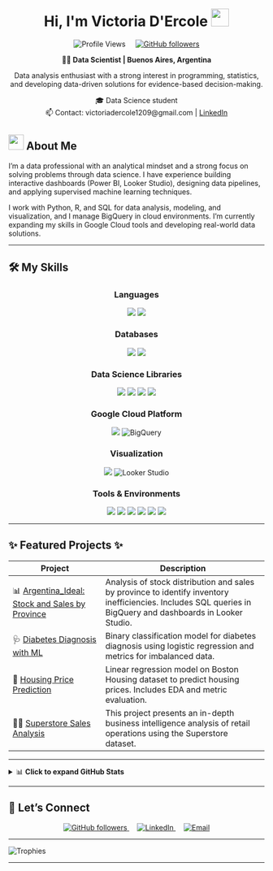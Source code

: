 
<h1 align="center"><b>Hi, I'm Victoria D'Ercole</b> <img src="https://media.giphy.com/media/hvRJCLFzcasrR4ia7z/giphy.gif" width="35"></h1>
<p align="center">
  <img src="https://komarev.com/ghpvc/?username=victoriadercole1209&label=Profile%20views&color=0e75b6&style=flat" alt="Profile Views" />
  &nbsp;&nbsp;&nbsp;
  <a href="https://github.com/victoriadercole1209">
    <img src="https://img.shields.io/github/followers/victoriadercole1209?label=Followers&style=social" alt="GitHub followers">
  </a>
</p>

<p align="center">
  <b>👩‍💻 Data Scientist | Buenos Aires, Argentina</b>  
</p>

<p align="center">
  Data analysis enthusiast with a strong interest in programming, statistics, and developing data-driven solutions for evidence-based decision-making.
</p>

<p align="center">
  🎓 Data Science student  
  <br>
  📫 Contact: victoriadercole1209@gmail.com | <a href="https://www.linkedin.com/in/maria-victoria-dercole/">LinkedIn</a>
</p>




## <img src="https://media.giphy.com/media/ObNTw8Uzwy6KQ/giphy.gif" width="30px">&nbsp;About Me

I’m a data professional with an analytical mindset and a strong focus on solving problems through data science. I have experience building interactive dashboards (Power BI, Looker Studio), designing data pipelines, and applying supervised machine learning techniques.

I work with Python, R, and SQL for data analysis, modeling, and visualization, and I manage BigQuery in cloud environments. I’m currently expanding my skills in Google Cloud tools and developing real-world data solutions.

---

## 🛠️ My Skills

<div align="center">

### Languages
<img src="https://img.shields.io/badge/python-3670A0?style=for-the-badge&logo=python&logoColor=ffdd54"/>
<img src="https://img.shields.io/badge/r-%23276DC3.svg?style=for-the-badge&logo=r&logoColor=white"/>

### Databases
<img src="https://img.shields.io/badge/mysql-4479A1.svg?style=for-the-badge&logo=mysql&logoColor=white"/>
<img src="https://img.shields.io/badge/sqlite-%2307405e.svg?style=for-the-badge&logo=sqlite&logoColor=white"/>

### Data Science Libraries
<img src="https://img.shields.io/badge/numpy-%23013243.svg?style=for-the-badge&logo=numpy&logoColor=white"/>
<img src="https://img.shields.io/badge/pandas-%23150458.svg?style=for-the-badge&logo=pandas&logoColor=white"/>
<img src="https://img.shields.io/badge/Matplotlib-%23ffffff.svg?style=for-the-badge&logo=Matplotlib&logoColor=black"/>
<img src="https://img.shields.io/badge/scikit--learn-%23F7931E.svg?style=for-the-badge&logo=scikit-learn&logoColor=white"/>

### Google Cloud Platform
<img src="https://img.shields.io/badge/GoogleCloud-%234285F4.svg?style=for-the-badge&logo=google-cloud&logoColor=white"/>
<img src="https://img.shields.io/badge/BigQuery-4285F4?style=for-the-badge&logo=googlecloud&logoColor=white" alt="BigQuery"/>

### Visualization
<img src="https://img.shields.io/badge/power_bi-F2C811?style=for-the-badge&logo=powerbi&logoColor=black"/>
<img src="https://img.shields.io/badge/Looker%20Studio-4285F4?style=for-the-badge&logo=googleanalytics&logoColor=white" alt="Looker Studio"/>


### Tools & Environments
<img src="https://img.shields.io/badge/Ubuntu-E95420?style=for-the-badge&logo=ubuntu&logoColor=white"/>
<img src="https://img.shields.io/badge/Visual%20Studio%20Code-0078d7.svg?style=for-the-badge&logo=visual-studio-code&logoColor=white"/>
<img src="https://img.shields.io/badge/Spyder-838485?style=for-the-badge&logo=spyder%20ide&logoColor=maroon"/>
<img src="https://img.shields.io/badge/jupyter-%23FA0F00.svg?style=for-the-badge&logo=jupyter&logoColor=white"/>
<img src="https://img.shields.io/badge/Excel-217346?style=for-the-badge&logo=microsoft-excel&logoColor=white"/>
<img src="https://img.shields.io/badge/Google%20Sheets-34A853?style=for-the-badge&logo=google-sheets&logoColor=white"/>
</div>


---

## ✨ Featured Projects ✨

| Project | Description |
|--------|-------------|
| 📊 [Argentina_Ideal: Stock and Sales by Province](https://github.com/victoriadercole1209/argentina_ideal_infraestructura) | Analysis of stock distribution and sales by province to identify inventory inefficiencies. Includes SQL queries in BigQuery and dashboards in Looker Studio. |
| 🩺 [Diabetes Diagnosis with ML](https://github.com/victoriadercole1209/diabetes_classification_project_) | Binary classification model for diabetes diagnosis using logistic regression and metrics for imbalanced data. |
| 📐 [Housing Price Prediction](https://github.com/victoriadercole1209/housing_price_prediction) | Linear regression model on Boston Housing dataset to predict housing prices. Includes EDA and metric evaluation. |
| 👩‍💻 [Superstore Sales Analysis](https://github.com/victoriadercole1209/analisis_ventas_superstore) | This project presents an in-depth business intelligence analysis of retail operations using the Superstore dataset. |
---

<details>
<summary>📊 <b>Click to expand GitHub Stats</b></summary>

### 📈 Activity & Contributions

<div align="center">
     <img src="https://github-readme-activity-graph.vercel.app/graph?username=victoriadercole1209&theme=react-dark&hide_border=true&area=true" alt="GitHub activity graph" />
</div>

### 🔥 General Stats

<div align="center">
  <img src="https://github-readme-stats.vercel.app/api?username=victoriadercole1209&show_icons=true&theme=algolia&hide_title=true&hide_border=true" height="180px" />
  <img src="https://github-readme-streak-stats.herokuapp.com/?user=victoriadercole1209&theme=algolia&hide_border=true" height="180px" />
</div>

### 🌍 Most Used Languages

<div align="center">
  <img src="https://github-readme-stats.vercel.app/api/top-langs/?username=victoriadercole1209&langs_count=8&layout=compact&theme=algolia&hide_border=true" />
</div>

</details>


---

## 🤝 Let’s Connect

<p align="center">
  <a href="https://github.com/victoriadercole1209">
    <img src="https://img.shields.io/github/followers/victoriadercole1209?label=Follow&style=social" alt="GitHub followers">
  </a>
  &nbsp;&nbsp;&nbsp;
  <a href="https://www.linkedin.com/in/maria-victoria-dercole/">
    <img src="https://img.shields.io/badge/LinkedIn-Connect-blue?logo=linkedin&style=social" alt="LinkedIn">
  </a>
  &nbsp;&nbsp;&nbsp;
  <a href="mailto:victoriadercole1209@gmail.com">
    <img src="https://img.shields.io/badge/Email-Write%20me-red?logo=gmail&style=social" alt="Email">
  </a>
</p>


---

![Trophies](https://github-profile-trophy.vercel.app/?username=victoriadercole1209&theme=algolia&no-bg=true&margin-w=15)


---
